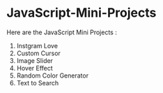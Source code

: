 # JavaScript-Mini-Projects
Here are the JavaScript Mini Projects :
1. Instgram Love
2.  Custom Cursor
3. Image Slider
4. Hover Effect
5. Random Color Generator
6. Text to Search
